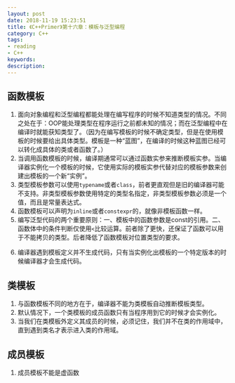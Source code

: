 ```yaml
---
layout: post
date: 2018-11-19 15:23:51
title: 《C++Primer》第十六章：模板与泛型编程
category: C++
tags:
- reading
- C++
keywords:
description:
---
```



## 函数模板
1. 面向对象编程和泛型编程都能处理在编写程序的时候不知道类型的情况。不同之处在于：OOP能处理类型在程序运行之前都未知的情况；而在泛型编程中在编译时就能获知类型了。（因为在编写模板的时候不确定类型，但是在使用模板的时候要给出具体类型。模板是一种“蓝图”，在编译的时候这种蓝图已经可以转化成具体的类或者函数了。）
2. 当调用函数模板的时候，编译期通常可以通过函数实参来推断模板实参。当编译器实例化一个模板的时候，它使用实际的模板实参代替对应的模板参数来创建出模板的一个新“实例”。
3. 类型模板参数可以使用`typename`或者`class`，前者更直观但是旧的编译器可能不支持。非类型模板参数使用特定的类型名指定，非类型模板参数必须是一个值，而且是常量表达式。
4. 函数模板可以声明为`inline`或者`constexpr`的，就像非模板函数一样。
5. 编写泛型代码的两个重要原则：一、模板中的函数参数是const的引用。二、函数体中的条件判断仅使用`<`比较运算。前者除了更快，还保证了函数可以用于不能拷贝的类型。后者降低了函数模板对位置类型的要求。

<!-- more -->

6. 编译器遇到模板定义并不生成代码，只有当实例化出模板的一个特定版本的时候编译器才会生成代码。

## 类模板
1. 与函数模板不同的地方在于，编译器不能为类模板自动推断模板类型。
2. 默认情况下，一个类模板的成员函数只有当程序用到它的时候才会实例化。
3. 当我们在类模板外定义其成员的时候，必须记住，我们并不在类的作用域中，直到遇到类名才表示进入类的作用域。

## 成员模板
1. 成员模板不能是虚函数

